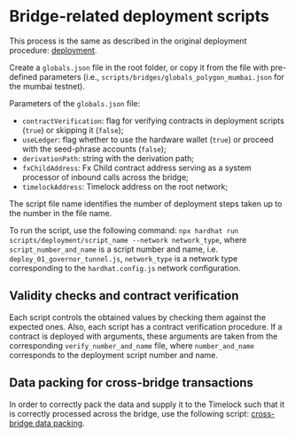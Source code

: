 # Bridge-related deployment scripts
This process is the same as described in the original deployment procedure: [deployment](https://github.com/valory-xyz/autonolas-governance/blob/main/scripts/deployment).

Create a `globals.json` file in the root folder, or copy it from the file with pre-defined parameters (i.e., `scripts/bridges/globals_polygon_mumbai.json` for the mumbai testnet).

Parameters of the `globals.json` file:
- `contractVerification`: flag for verifying contracts in deployment scripts (`true`) or skipping it (`false`);
- `useLedger`: flag whether to use the hardware wallet (`true`) or proceed with the seed-phrase accounts (`false`);
- `derivationPath`: string with the derivation path;
- `fxChildAddress`: Fx Child contract address serving as a system processor of inbound calls across the bridge;
- `timelockAddress`: Timelock address on the root network;

The script file name identifies the number of deployment steps taken up to the number in the file name.

To run the script, use the following command:
`npx hardhat run scripts/deployment/script_name --network network_type`,
where `script_number_and_name` is a script number and name, i.e. `deploy_01_governor_tunnel.js`, `network_type` is a network type corresponding to the `hardhat.config.js` network configuration.

## Validity checks and contract verification
Each script controls the obtained values by checking them against the expected ones. Also, each script has a contract verification procedure.
If a contract is deployed with arguments, these arguments are taken from the corresponding `verify_number_and_name` file, where `number_and_name` corresponds to the deployment script number and name.

## Data packing for cross-bridge transactions
In order to correctly pack the data and supply it to the Timelock such that it is correctly processed across the bridge,
use the following script: [cross-bridge data packing](https://github.com/valory-xyz/autonolas-governance/blob/main/scripts/bridges/pack-data.js).







